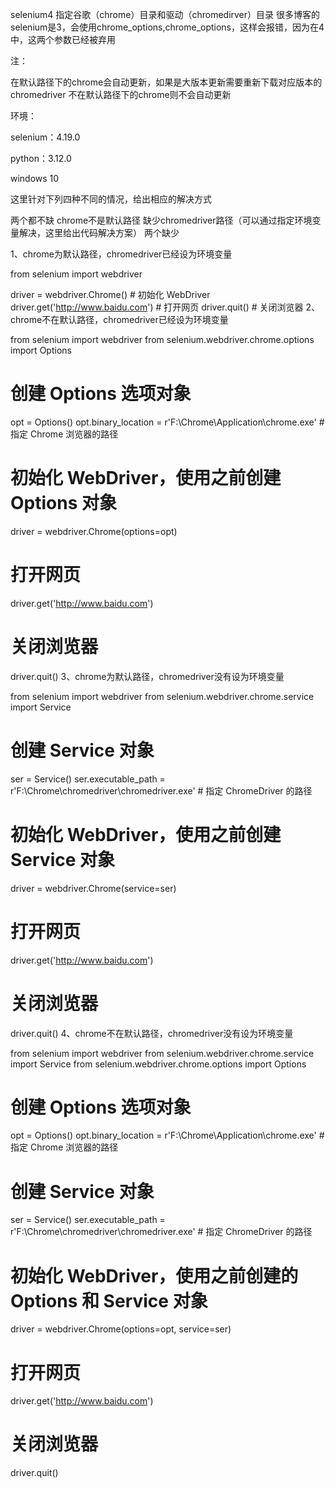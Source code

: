 selenium4 指定谷歌（chrome）目录和驱动（chromedirver）目录
很多博客的selenium是3，会使用chrome_options,chrome_options，这样会报错，因为在4中，这两个参数已经被弃用


注：

在默认路径下的chrome会自动更新，如果是大版本更新需要重新下载对应版本的chromedriver
不在默认路径下的chrome则不会自动更新

环境：

selenium：4.19.0

python：3.12.0

windows 10


这里针对下列四种不同的情况，给出相应的解决方式

两个都不缺
chrome不是默认路径
缺少chromedriver路径（可以通过指定环境变量解决，这里给出代码解决方案）
两个缺少

1、chrome为默认路径，chromedriver已经设为环境变量

from selenium  import webdriver

driver = webdriver.Chrome()	# 初始化 WebDriver
driver.get('http://www.baidu.com')	# 打开网页
driver.quit()	# 关闭浏览器
2、chrome不在默认路径，chromedriver已经设为环境变量

from selenium import webdriver
from selenium.webdriver.chrome.options import Options

# 创建 Options 选项对象
opt = Options()
opt.binary_location = r'F:\Chrome\Application\chrome.exe'	# 指定 Chrome 浏览器的路径

# 初始化 WebDriver，使用之前创建 Options 对象
driver = webdriver.Chrome(options=opt)  

# 打开网页
driver.get('http://www.baidu.com')

# 关闭浏览器
driver.quit()
3、chrome为默认路径，chromedriver没有设为环境变量

from selenium import webdriver
from selenium.webdriver.chrome.service import Service

# 创建 Service 对象
ser = Service()
ser.executable_path = r'F:\Chrome\chromedriver\chromedriver.exe'	# 指定 ChromeDriver 的路径

# 初始化 WebDriver，使用之前创建 Service 对象
driver = webdriver.Chrome(service=ser)

# 打开网页
driver.get('http://www.baidu.com')

# 关闭浏览器
driver.quit()
4、chrome不在默认路径，chromedriver没有设为环境变量

from selenium import webdriver
from selenium.webdriver.chrome.service import Service
from selenium.webdriver.chrome.options import Options

# 创建 Options 选项对象
opt = Options()
opt.binary_location = r'F:\Chrome\Application\chrome.exe'	# 指定 Chrome 浏览器的路径

# 创建 Service 对象
ser = Service()	
ser.executable_path = r'F:\Chrome\chromedriver\chromedriver.exe'	# 指定 ChromeDriver 的路径

# 初始化 WebDriver，使用之前创建的 Options 和 Service 对象
driver = webdriver.Chrome(options=opt, service=ser)

# 打开网页
driver.get('http://www.baidu.com')

# 关闭浏览器
driver.quit()